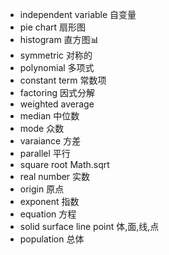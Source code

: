 * independent variable 自变量
* pie chart 扇形图
* histogram 直方图📊
* symmetric 对称的
* polynomial 多项式
* constant term 常数项
* factoring 因式分解
* weighted average
* median 中位数
* mode 众数
* varaiance 方差
* parallel 平行
* square root Math.sqrt
* real number 实数
* origin 原点
* exponent 指数
* equation 方程
* solid surface line point 体,面,线,点
* population 总体
